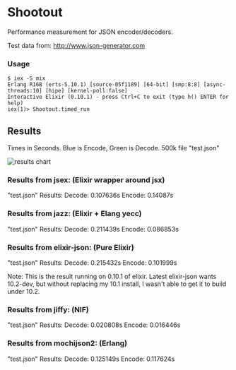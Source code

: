 # Shootout

Performance measurement for JSON encoder/decoders.

Test data from: http://www.json-generator.com

### Usage

	$ iex -S mix
	Erlang R16B (erts-5.10.1) [source-05f1189] [64-bit] [smp:8:8] [async-threads:10] [hipe] [kernel-poll:false]
	Interactive Elixir (0.10.1) - press Ctrl+C to exit (type h() ENTER for help)
	iex(1)> Shootout.timed_run

## Results
Times in Seconds. Blue is Encode, Green is Decode. 500k file "test.json"

![results chart](https://raw.github.com/n1rvana/Shootout/master/chart.jpg "Results")

### Results from jsex: (Elixir wrapper around jsx)

"test.json" Results: Decode: 0.107636s Encode: 0.14087s

### Results from jazz: (Elixir + Elang yecc)

"test.json" Results: Decode: 0.211439s Encode: 0.086853s

### Results from elixir-json: (Pure Elixir)

"test.json" Results: Decode: 0.215432s Encode: 0.101999s

Note: This is the result running on 0.10.1 of elixir.  Latest elixir-json wants 10.2-dev,
but without replacing my 10.1 install, I wasn't able to get it to build under 10.2. 

### Results from jiffy: (NIF)

"test.json" Results: Decode: 0.020808s Encode: 0.016446s

### Results from mochijson2: (Erlang)

"test.json" Results: Decode: 0.125149s Encode: 0.117624s